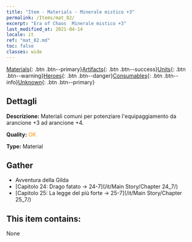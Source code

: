 ```yaml
---
title: "Item - Materials - Minerale mistico +3"
permalink: /Items/mat_82/
excerpt: "Era of Chaos  Minerale mistico +3"
last_modified_at: 2021-04-14
locale: it
ref: "mat_82.md"
toc: false
classes: wide
---
```

 [Materials](/it/Items/){: .btn .btn--primary}[Artifacts](/it/Items/Artifacts/){: .btn .btn--success}[Units](/it/Items/Units/){: .btn .btn--warning}[Heroes](/it/Items/Heroes/){: .btn .btn--danger}[Consumables](/it/Items/Consumables/){: .btn .btn--info}[Unknown](/it/Items/Unknown/){: .btn .btn--primary}

## Dettagli
 **Descrizione:** Materiali comuni per potenziare l'equipaggiamento da arancione +3 ad arancione +4.

 **Quality:** <span style="color: #FF8C00">OK</span>

 **Type:** Material

## Gather

*    Avventura della Gilda 
*    [Capitolo 24: Drago fatato -> 24-7](/it/Main Story/Chapter 24_7/) 
*    [Capitolo 25: La legge del più forte -> 25-7](/it/Main Story/Chapter 25_7/) 

## This item contains:

  None

